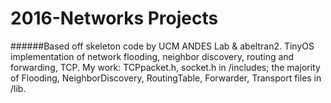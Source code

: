 # 2016-Networks Projects
######Based off skeleton code by UCM ANDES Lab
 & abeltran2.
TinyOS implementation of network flooding, neighbor discovery, routing and forwarding, TCP. 
My work: TCPpacket.h, socket.h in /includes; the majority of Flooding, NeighborDiscovery, RoutingTable, Forwarder, Transport files in /lib.